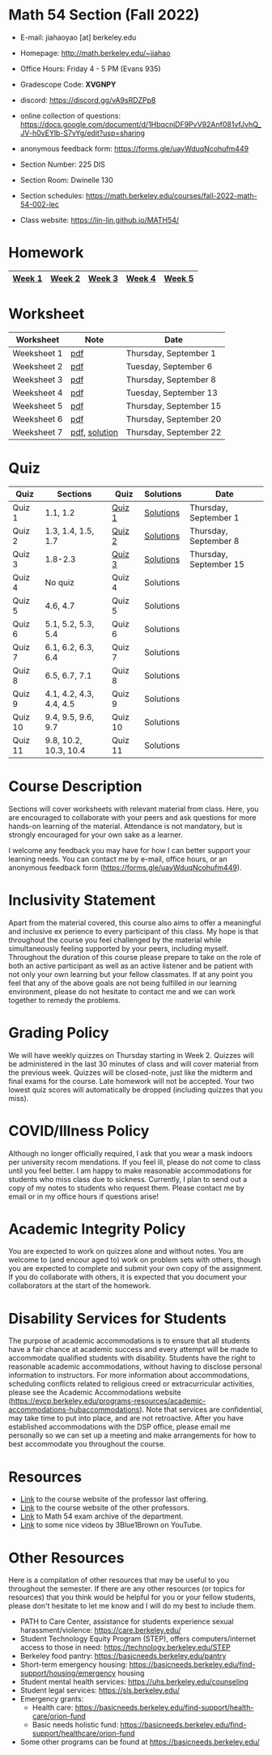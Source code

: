 # Math 54 Section (Fall 2022)

- E-mail: jiahaoyao [at] berkeley.edu

- Homepage: http://math.berkeley.edu/~jiahao

- Office Hours: Friday 4 - 5 PM (Evans 935)

- Gradescope Code: **XVGNPY**

- discord: https://discord.gg/vA9sRDZPp8

- online collection of questions: https://docs.google.com/document/d/1HbqcnjDF9PvV92Anf081vfJvhQ_JV-h0vEYlb-S7vYg/edit?usp=sharing

- anonymous feedback form: https://forms.gle/uayWduqNcohufm449

- Section Number: 225 DIS

- Section Room: Dwinelle 130

- Section schedules: https://math.berkeley.edu/courses/fall-2022-math-54-002-lec

- Class website: https://lin-lin.github.io/MATH54/


# Homework

| [Week 1](https://math.berkeley.edu/~jiahao/gsi/54_22f/hw/hw1.pdf)   | [Week 2](https://math.berkeley.edu/~jiahao/gsi/54_22f/hw/hw2.pdf)                                                                  | [Week 3](https://math.berkeley.edu/~jiahao/gsi/54_22f/hw/hw3.pdf)  | [Week 4](https://math.berkeley.edu/~jiahao/gsi/54_22f/hw/hw4.pdf)          | [Week 5](https://math.berkeley.edu/~jiahao/gsi/54_22f/hw/hw5.pdf)            |
|-------------|-----------------------------------------------------------------------|-----------------------|------|---|


# Worksheet

| Worksheet   | Note                                                                  | Date                  |
|-------------|-----------------------------------------------------------------------|-----------------------|
| Weeksheet 1 | [pdf](https://math.berkeley.edu/~jiahao/gsi/54_22f/worksheet/ws1.pdf) | Thursday, September 1 |
| Weeksheet 2 | [pdf](https://math.berkeley.edu/~jiahao/gsi/54_22f/worksheet/ws2.pdf) | Tuesday, September 6  |
| Weeksheet 3 | [pdf](https://math.berkeley.edu/~jiahao/gsi/54_22f/worksheet/ws3.pdf) | Thursday, September 8 |
| Weeksheet 4 | [pdf](https://math.berkeley.edu/~jiahao/gsi/54_22f/worksheet/ws4.pdf) | Tuesday, September 13  |
| Weeksheet 5 | [pdf](https://math.berkeley.edu/~jiahao/gsi/54_22f/worksheet/ws5.pdf) | Thursday, September 15 |
| Weeksheet 6 | [pdf](https://math.berkeley.edu/~jiahao/gsi/54_22f/worksheet/ws6.pdf) | Thursday, September 20 |
| Weeksheet 7 | [pdf](https://math.berkeley.edu/~jiahao/gsi/54_22f/worksheet/ws7.pdf), [solution](https://math.berkeley.edu/~jiahao/gsi/54_22f/worksheet/ws7sol.pdf) | Thursday, September 22 |
# Quiz

| Quiz    | Sections                | Quiz    | Solutions | Date                  |
| ------- | ----------------------- | ------- | --------- | --------------------- |
| Quiz 1  | 1.1, 1.2                | [Quiz 1](https://math.berkeley.edu/~jiahao/gsi/54_22f/quiz/q1.pdf)  | [Solutions](https://math.berkeley.edu/~jiahao/gsi/54_22f/quiz/q1sol.pdf) | Thursday, September 1 |
| Quiz 2  | 1.3, 1.4, 1.5, 1.7      | [Quiz 2](https://math.berkeley.edu/~jiahao/gsi/54_22f/quiz/q2.pdf)  | [Solutions](https://math.berkeley.edu/~jiahao/gsi/54_22f/quiz/q2sol.pdf) | Thursday, September 8 |
| Quiz 3  | 1.8-2.3                 | [Quiz 3](https://math.berkeley.edu/~jiahao/gsi/54_22f/quiz/q3.pdf)   | [Solutions](https://math.berkeley.edu/~jiahao/gsi/54_22f/quiz/q3sol.pdf) | Thursday, September 15|
| Quiz 4  | No quiz                 | Quiz 4  | Solutions |                       |
| Quiz 5  | 4.6, 4.7                | Quiz 5  | Solutions |                       |
| Quiz 6  | 5.1, 5.2, 5.3, 5.4      | Quiz 6  | Solutions |                       |
| Quiz 7  | 6.1, 6.2, 6.3, 6.4      | Quiz 7  | Solutions |                       |
| Quiz 8  | 6.5, 6.7, 7.1           | Quiz 8  | Solutions |                       |
| Quiz 9  | 4.1, 4.2, 4.3, 4.4, 4.5 | Quiz 9  | Solutions |                       |
| Quiz 10 | 9.4, 9.5, 9.6, 9.7      | Quiz 10 | Solutions |                       |
| Quiz 11 | 9.8, 10.2, 10.3, 10.4   | Quiz 11 | Solutions |                       |

# Course Description

Sections will cover worksheets with relevant material from class. Here, you are encouraged to collaborate with your peers and ask questions for more hands-on learning of the material. Attendance is not mandatory, but is strongly encouraged for your own sake as a learner. 

I welcome any feedback you may have for how I can better support your learning needs. You can contact me by e-mail, office hours, or an anonymous feedback form (https://forms.gle/uayWduqNcohufm449). 

# Inclusivity Statement

Apart from the material covered, this course also aims to offer a meaningful and inclusive ex perience to every participant of this class. My hope is that throughout the course you feel challenged by the material while simultaneously feeling supported by your peers, including myself. Throughout the duration of this course please prepare to take on the role of both an active participant as well as an active listener and be patient with not only your own learning but your fellow classmates. If at any point you feel that any of the above goals are not being fulfilled in our learning environment, please do not hesitate to contact me and we can work together to remedy the problems. 

# Grading Policy

We will have weekly quizzes on Thursday starting in Week 2. Quizzes will be administered in the last 30 minutes of class and will cover material from the previous week. Quizzes will be closed-note, just like the midterm and final exams for the course. Late homework will not be accepted. Your two lowest quiz scores will automatically be dropped (including quizzes that you miss). 

# COVID/Illness Policy

Although no longer officially required, I ask that you wear a mask indoors per university recom mendations. If you feel ill, please do not come to class until you feel better. I am happy to make reasonable accommodations for students who miss class due to sickness. Currently, I plan to send out a copy of my notes to students who request them. Please contact me by email or in my office hours if questions arise! 

# Academic Integrity Policy 

You are expected to work on quizzes alone and without notes. You are welcome to (and encour aged to) work on problem sets with others, though you are expected to complete and submit your own copy of the assignment. If you do collaborate with others, it is expected that you document your collaborators at the start of the homework. 

# Disability Services for Students 

The purpose of academic accommodations is to ensure that all students have a fair chance at academic success and every attempt will be made to accommodate qualified students with disability. Students have the right to reasonable academic accommodations, without having to disclose personal information to instructors. For more information about accommodations, scheduling conflicts related to religious creed or extracurricular activities, please see the Academic Accommodations website (https://evcp.berkeley.edu/programs-resources/academic-accommodations-hubaccommodations). Note that services are confidential, may take time to put into place, and are not retroactive. After you have established accommodations with the DSP office, please email me personally so we can set up a meeting and make arrangements for how to best accommodate you throughout the course. 


# Resources

- [Link](https://github.com/lin-lin/MATH54/tree/2020Spring) to the course website of the professor last offering.
- [Link](https://math.berkeley.edu/~nikhil/courses/54.s21/) to the course website of the other professors.
- [Link](https://math.berkeley.edu/courses/archives/exams/math-54/) to Math 54 exam archive of the department.
- [Link](https://www.youtube.com/playlist?list=PLZHQObOWTQDPD3MizzM2xVFitgF8hE_ab) to some nice videos by 3Blue1Brown on YouTube.

# Other Resources 

Here is a compilation of other resources that may be useful to you throughout the semester. If there are any other resources (or topics for resources) that you think would be helpful for you or your fellow students, please don't hesitate to let me know and I will do my best to include them. 

- PATH to Care Center, assistance for students experience sexual harassment/violence: https://care.berkeley.edu/ 
- Student Technology Equity Program (STEP), offers computers/internet access to those in need: https://technology.berkeley.edu/STEP 
- Berkeley food pantry: https://basicneeds.berkeley.edu/pantry 
- Short-term emergency housing: https://basicneeds.berkeley.edu/find-support/housing/emergency housing 
- Student mental health services: https://uhs.berkeley.edu/counseling 
- Student legal services: https://sls.berkeley.edu/ 
- Emergency grants:
  - Health care: https://basicneeds.berkeley.edu/find-support/health-care/orion-fund 
  - Basic needs holistic fund: https://basicneeds.berkeley.edu/find-support/healthcare/orion-fund 
- Some other programs can be found at https://basicneeds.berkeley.edu/


